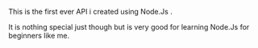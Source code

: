 This is the first ever API i created using Node.Js .


It is nothing special just though but is very good for learning Node.Js for beginners like me.
